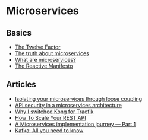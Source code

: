 # Microservices

## Basics
* [The Twelve Factor](https://12factor.net/)
* [The truth about microservices](https://codeburst.io/the-truth-about-microservices-8f8124913df4)
* [What are microservices?](https://microservices.io/)
* [The Reactive Manifesto](https://www.reactivemanifesto.org/)

## Articles
* [Isolating your microservices through loose coupling](https://medium.com/it-dead-inside/isolating-your-microservices-through-loose-coupling-48b710e28de6)
* [API security in a microservices architecture](https://medium.com/@timleytens/api-security-in-a-microservices-architecture-2ef673e807c)
* [Why I switched Kong for Traefik
](https://medium.com/swlh/why-i-switched-kong-for-traefik-b997b9948878)
* [How To Scale Your REST API](https://blog.usejournal.com/more-principles-of-rest-ee0b614641bf)
* [A Microservices implementation journey — Part 1](https://koukia.ca/a-microservices-implementation-journey-part-1-9f6471fe917)
* [Kafka: All you need to know](https://medium.com/hacking-talent/kafka-all-you-need-to-know-8c7251b49ad0)
